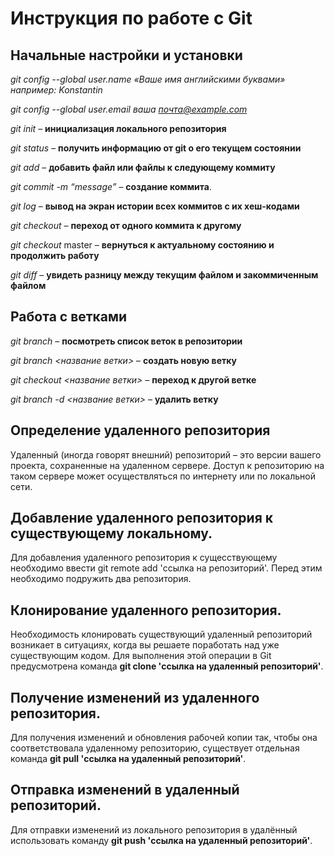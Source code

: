 # Инструкция по работе с Git

## Начальные настройки и установки

*git config --global user.name «Ваше имя английскими буквами»  например: Konstantin*

*git config --global user.email ваша почта@example.com*

*git init* – **инициализация локального репозитория**

*git status* – **получить информацию от git о его текущем состоянии**

*git add* – **добавить файл или файлы к следующему коммиту**

*git commit -m “message”* – **создание коммита**.

*git log* – **вывод на экран истории всех коммитов с их хеш-кодами**

*git checkout* – **переход от одного коммита к другому**

*git checkout* master – **вернуться к актуальному состоянию и продолжить работу**

*git diff* – **увидеть разницу между текущим файлом и закоммиченным файлом**

## Работа с ветками

*git branch* – **посмотреть список веток в репозитории**

*git branch <название ветки>* – **создать новую ветку**

*git checkout <название ветки>* – **переход к другой ветке**

*git branch -d <название ветки>* – **удалить ветку**

## Определение удаленного репозитория

Удаленный (иногда говорят внешний) репозиторий – это версии вашего проекта, сохраненные на удаленном сервере. Доступ к репозиторию на таком сервере может осуществляться по интернету или по локальной сети.

## Добавление удаленного репозитория к существующему локальному.

Для добавления удаленного репозитория к сущесствующему необходимо ввести git remote add 'ссылка на репозиторий'. Перед этим необходимо подружить два репозитория.

## Клонирование удаленного репозитория.

Необходимость клонировать существующий удаленный репозиторий возникает в ситуациях, когда вы решаете поработать над уже существующим кодом. Для выполнения этой операции в Git предусмотрена команда __git clone 'ссылка на удаленный репозиторий'__.

## Получение изменений из удаленного репозитория.

Для получения изменений и обновления рабочей копии так, чтобы она соответствовала удаленному репозиторию, существует отдельная команда __git pull 'ссылка на удаленный репозиторий'__.

## Отправка изменений в удаленный репозиторий.

Для отправки изменений из локального репозитория в удалённый использовать команду __git push 'ссылка на удаленный репозиторий'__.
